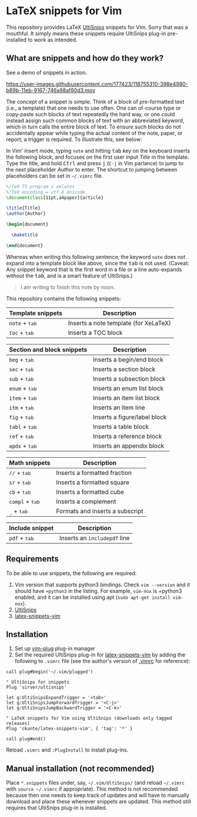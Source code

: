 # LaTeX snippets for Vim

This repository provides LaTeX [UltiSnips][us] snippets for Vim. Sorry that was a mouthful. It simply means these snippets require UltiSnips plug-in pre-installed to work as intended.

## What are snippets and how do they work?

See a demo of snippets in action.

https://user-images.githubusercontent.com/177423/118755310-398e4980-b89b-11eb-9167-746a98af80d3.mov

The concept of a snippet is simple. Think of a block of pre-formatted text (i.e., a template) that one needs to use often. One can of-course type or copy-paste such blocks of text repeatedly the hard way, or one could instead assign such common blocks of text with an abbreviated keyword, which in turn calls the entire block of text. To ensure such blocks do not accidentally appear while typing the actual content of the note, paper, or report, a trigger is required. To illustrate this, see below:

In Vim' insert mode, typing `note` and hitting <kbd>tab</kbd> key on the keyboard inserts the following block, and focuses on the first user input _Title_ in the template. Type the title, and hold <kbd>Ctrl</kbd> and press <kbd>j</kbd> (`C-j` in Vim parlance) to jump to the next placeholder _Author_ to enter. The shortcut to jumping between placeholders can be set in `~/.vimrc` file. 

```latex
%!TeX TS-program = xelatex
%!TeX encoding = utf-8 Unicode
\documentclass[11pt,a4paper]{article}

\title{Title}
\author{Author}

\begin{document}

  \maketitle

\end{document}
```

Whereas when writing this following sentence, the keyword `note` does not expand into a template block like above, since the <kbd>tab</kbd> is not used. (Caveat: Any snippet keyword that is the first word in a file or a line auto-expands without the <kbd>tab</kbd>, and is a smart feature of UltiSnips.)

> I am writing to finish this note by noon.

This repository contains the following snippets:

| Template snippets          | Description                           |
| -------------------------- | ------------------------------------- |
| `note` + <kbd>tab</kbd>    | Inserts a note template (for XeLaTeX) |
| `toc` + <kbd>tab</kbd>     | Inserts a TOC block                   |

| Section and block snippets | Description                           |
| -------------------------- | ------------------------------------- |
| `beg` + <kbd>tab</kbd>     | Inserts a begin/end block             |
| `sec` + <kbd>tab</kbd>     | Inserts a section block               |
| `sub` + <kbd>tab</kbd>     | Inserts a subsection block            |
| `enum` + <kbd>tab</kbd>    | Inserts an enum list block            |
| `item` + <kbd>tab</kbd>    | Inserts an item list block            |
| `itm` + <kbd>tab</kbd>     | Inserts an item line                  |
| `fig` + <kbd>tab</kbd>     | Inserts a figure/label block          |
| `tabl` + <kbd>tab</kbd>    | Inserts a table block                 |
| `ref` + <kbd>tab</kbd>     | Inserts a reference block             |
| `apdx` + <kbd>tab</kbd>    | Inserts an appendix block             |

| Math snippets              | Description                           |
| -------------------------- | ------------------------------------- |
| `//` + <kbd>tab</kbd>      | Inserts a formatted fraction          |
| `sr` + <kbd>tab</kbd>      | Inserts a formatted square            |
| `cb` + <kbd>tab</kbd>      | Inserts a formatted cube              |
| `compl` + <kbd>tab</kbd>   | Inserts a complement                  |
| `_` + <kbd>tab</kbd>       | Formats and inserts a subscript       |

| Include snippet            | Description                           |
| -------------------------- | ------------------------------------- |
| `pdf` + <kbd>tab</kbd>     | Inserts an `includepdf` line          |

## Requirements

To be able to use snippets, the following are required: 

1. Vim version that supports python3 bindings. Check `vim --version` and it should have `+python3` in the listing. For example, `vim-nox` is +python3 enabled, and it can be installed using apt (`sudo apt-get install vim-nox`).
3. [UltiSnips][us] 
4. [latex-snippets-vim][ck]

## Installation

1. Set up [vim-plug][vp] plug-in manager
2. Set the required UltiSnips plug-in for [latex-snippets-vim][ck] by adding the following to `.vimrc` file (see the author's version of [.vimrc][rc] for reference):

```vim
call plug#begin('~/.vim/plugged')

" UltiSnips for snippets
Plug 'sirver/ultisnips'

let g:UltiSnipsExpandTrigger = '<tab>'
let g:UltiSnipsJumpForwardTrigger = '<C-j>'
let g:UltiSnipsJumpBackwardTrigger = '<C-k>'

" LaTeX snippets for Vim using UltiSnips (downloads only tagged releases)
Plug 'ckunte/latex-snippets-vim', { 'tag': '*' }

call plug#end()
```

Reload `.vimrc` and `:PlugInstall` to install plug-ins.

## Manual installation (not recommended)

Place `*.snippets` files under, say, `~/.vim/UltiSnips/` (and reload `~/.vimrc` with `source ~/.vimrc` if appropriate). This method is not recommended because then one needs to keep track of updates and will have to manually download and place these whenever snippets are updated. This method still requires that UltiSnips plug-in is installed.

[us]: https://github.com/SirVer/ultisnips
[vp]: https://github.com/junegunn/vim-plug
[ck]: https://github.com/ckunte/latex-snippets-vim
[rc]: https://github.com/ckunte/dotfiles/blob/master/.vimrc
